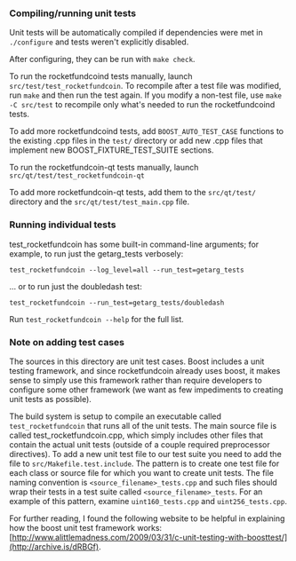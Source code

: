 ### Compiling/running unit tests

Unit tests will be automatically compiled if dependencies were met in `./configure`
and tests weren't explicitly disabled.

After configuring, they can be run with `make check`.

To run the rocketfundcoind tests manually, launch `src/test/test_rocketfundcoin`. To recompile
after a test file was modified, run `make` and then run the test again. If you
modify a non-test file, use `make -C src/test` to recompile only what's needed
to run the rocketfundcoind tests.

To add more rocketfundcoind tests, add `BOOST_AUTO_TEST_CASE` functions to the existing
.cpp files in the `test/` directory or add new .cpp files that
implement new BOOST_FIXTURE_TEST_SUITE sections.

To run the rocketfundcoin-qt tests manually, launch `src/qt/test/test_rocketfundcoin-qt`

To add more rocketfundcoin-qt tests, add them to the `src/qt/test/` directory and
the `src/qt/test/test_main.cpp` file.

### Running individual tests

test_rocketfundcoin has some built-in command-line arguments; for
example, to run just the getarg_tests verbosely:

    test_rocketfundcoin --log_level=all --run_test=getarg_tests

... or to run just the doubledash test:

    test_rocketfundcoin --run_test=getarg_tests/doubledash

Run `test_rocketfundcoin --help` for the full list.

### Note on adding test cases

The sources in this directory are unit test cases.  Boost includes a
unit testing framework, and since rocketfundcoin already uses boost, it makes
sense to simply use this framework rather than require developers to
configure some other framework (we want as few impediments to creating
unit tests as possible).

The build system is setup to compile an executable called `test_rocketfundcoin`
that runs all of the unit tests.  The main source file is called
test_rocketfundcoin.cpp, which simply includes other files that contain the
actual unit tests (outside of a couple required preprocessor
directives). To add a new unit test file to our test suite you need
to add the file to `src/Makefile.test.include`. The pattern is to
create one test file for each class or source file for which you want
to create unit tests.  The file naming convention is
`<source_filename>_tests.cpp` and such files should wrap their tests
in a test suite called `<source_filename>_tests`.  For an example of
this pattern, examine `uint160_tests.cpp` and `uint256_tests.cpp`.

For further reading, I found the following website to be helpful in
explaining how the boost unit test framework works:
[http://www.alittlemadness.com/2009/03/31/c-unit-testing-with-boosttest/](http://archive.is/dRBGf).

